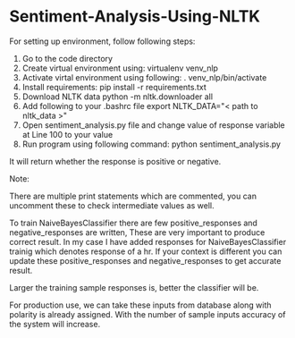 # Sentiment-Analysis-Using-NLTK

For setting up environment, follow following steps:
1. Go to the code directory
2. Create virtual environment using: 
	virtualenv venv_nlp
3. Activate virtal environment using following:
	. venv_nlp/bin/activate
4. Install requirements:
	pip install -r requirements.txt
5. Download NLTK data
	python -m nltk.downloader all
6. Add following to your .bashrc file
 	export NLTK_DATA="< path to nltk_data >"
7. Open sentiment_analysis.py file and change value of response variable at Line 100 to your value
8. Run program using following command:
	python sentiment_analysis.py


It will return whether the response is positive or negative. 

Note: 

There are multiple print statements which are commented, you can uncomment these to check intermediate values as well.  

To train NaiveBayesClassifier there are few positive_responses and negative_responses are written, These are very important to produce correct result. In my case I have added responses for NaiveBayesClassifier trainig which denotes response of a hr. If your context is different you can update these positive_responses and negative_responses to get accurate result. 

Larger the training sample responses is, better the classifier will be.

For production use, we can take these inputs from database along with polarity is already assigned. With the number of sample inputs accuracy of the system will increase. 